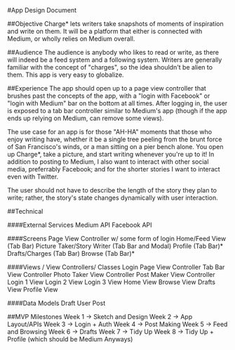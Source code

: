#App Design Document


##Objective
Charge* lets writers take snapshots of moments of inspiration and write on them. It will be a platform that either is connected with Medium, or wholly relies on Medium overall.


##Audience
The audience is anybody who likes to read or write, as there will indeed be a feed system and a following system. Writers are generally familiar with the concept of "charges", so the idea shouldn't be alien to them. This app is very easy to globalize.


##Experience
The app should open up to a page view controller that brushes past the concepts of the app, with a "login with Facebook" or "login with Medium" bar on the bottom at all times. After logging in, the user is exposed to a tab bar controller similar to Medium's app (though if the app ends up relying on Medium, can remove some views). 

The use case for an app is for those "AH-HA" moments that those who enjoy writing have, whether it be a single tree peeling from the brunt force of San Francisco's winds, or a man sitting on a pier bench alone. You open up Charge*, take a picture, and start writing whenever you're up to it! In addition to posting to Medium, I also want to interact with other social media, preferrably Facebook; and for the shorter stories I want to interact even with Twitter.

The user should not have to describe the length of the story they plan to write; rather, the story's state changes dynamically with user interaction.


##Technical

####External Services
Medium API
Facebook API

####Screens
Page View Controller w/ some form of login
Home/Feed View (Tab Bar)
Picture Taker/Story Writer (Tab Bar and Modal)
Profile (Tab Bar)*
Drafts/Charges (Tab Bar)
Browse (Tab Bar)*


####Views / View Controllers/ Classes
Login Page View Controller
Tab Bar View Controller
Photo Taker View Controller
Post Maker View Controller
Login 1 View
Login 2 View
Login 3 View
Home View
Browse View
Drafts View
Profile View

####Data Models
Draft
User
Post


##MVP Milestones
Week 1 -> Sketch and Design
Week 2 -> App Layout/APIs
Week 3 -> Login + Auth
Week 4 -> Post Making
Week 5 -> Feed and Browsing
Week 6 -> Drafts
Week 7 -> Tidy Up
Week 8 -> Tidy Up + Profile (which should be Medium Anyways)
